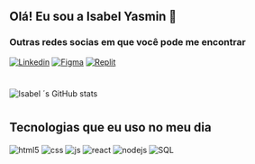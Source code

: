 ## Olá! Eu sou a Isabel Yasmin  💜


### Outras redes socias em que você pode me encontrar 

[![Linkedin](https://img.shields.io/badge/LinkedIn-0077B5?style=for-the-badge&logo=linkedin&logoColor=white)](https://www.linkedin.com/in/isabel-yasmin-silva/)
[![Figma](https://img.shields.io/badge/Figma-F24E1E?style=for-the-badge&logo=figma&logoColor=white)](https://youtube.com/c/sujeitoprogramador)
[![Replit](https://img.shields.io/badge/replit-667881?style=for-the-badge&logo=replit&logoColor=white)](https://youtube.com/c/sujeitoprogramador)

#

![Isabel ´s GitHub stats](https://github-readme-stats.vercel.app/api?username=isabelyasmin5&show_icons=true&theme=dracula&count_private=true)

#

## Tecnologias que eu uso no meu dia

<div style="display: inline_block">
  <img align="center" alt="html5" src="https://img.shields.io/badge/HTML5-E34F26?style=for-the-badge&logo=html5&logoColor=white" />
  <img align="center" alt="css" src="https://img.shields.io/badge/CSS3-1572B6?style=for-the-badge&logo=css3&logoColor=white" />
  <img align="center" alt="js" src="https://img.shields.io/badge/JavaScript-F7DF1E?style=for-the-badge&logo=javascript&logoColor=black" />
 
  <img align="center" alt="react" src="https://img.shields.io/badge/React-20232A?style=for-the-badge&logo=react&logoColor=61DAFB" />
  <img align="center" alt="nodejs" src="https://img.shields.io/badge/Node.js-43853D?style=for-the-badge&logo=node.js&logoColor=white" />
  <img align="center" alt="SQL" src="https://img.shields.io/badge/SQLite-07405E?style=for-the-badge&logo=sqlite&logoColor=white"/>
</div><br/>
